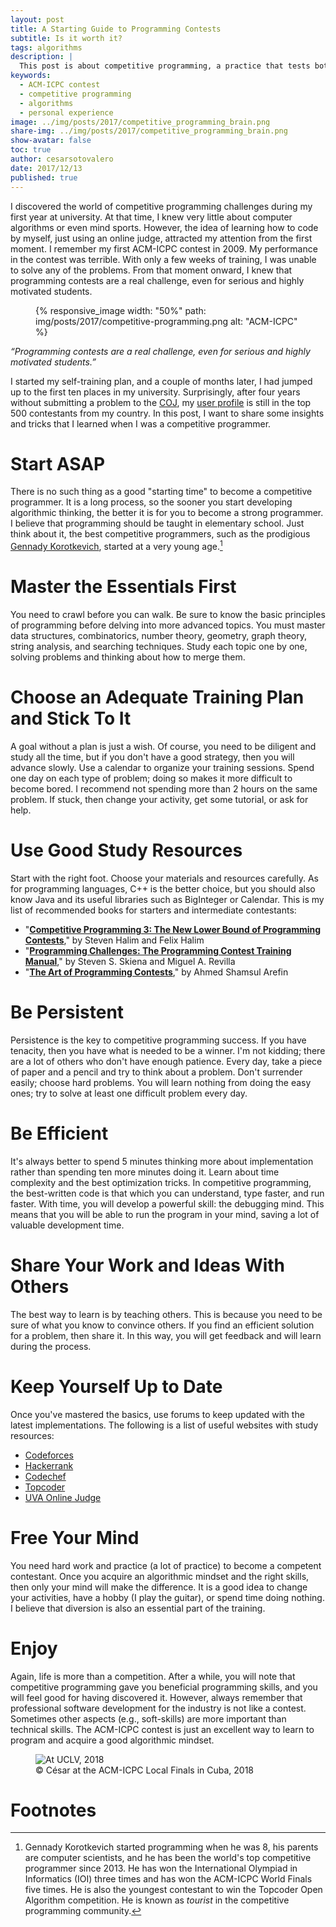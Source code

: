 ```yaml
---
layout: post
title: A Starting Guide to Programming Contests
subtitle: Is it worth it?
tags: algorithms
description: |
  This post is about competitive programming, a practice that tests both mental agility and algorithmic skills. Drawing from my personal experience, I cover the essentials, from mastering key algorithms to building an effective training plan. I share practical tips, resource recommendations, and strategies that helped me become a better contestant.
keywords: 
  - ACM-ICPC contest
  - competitive programming
  - algorithms
  - personal experience
image: ../img/posts/2017/competitive_programming_brain.png
share-img: ../img/posts/2017/competitive_programming_brain.png
show-avatar: false
toc: true
author: cesarsotovalero
date: 2017/12/13
published: true
---
```


I discovered the world of competitive programming challenges during my first year at university.
At that time, I knew very little about computer algorithms or even mind sports.
However, the idea of learning how to code by myself, just using an online judge, attracted my attention from the first moment.
I remember my first ACM-ICPC contest in 2009.
My performance in the contest was terrible.
With only a few weeks of training, I was unable to solve any of the problems.
From that moment onward, I knew that programming contests are a real challenge, even for serious and highly motivated students.

<figure class="jb_picture">
  {% responsive_image width: "50%" path: img/posts/2017/competitive-programming.png alt: "ACM-ICPC" %}
</figure>

<aside class="quote">
    <em>“Programming contests are a real challenge, even for serious and highly motivated students.”</em>
</aside>

I started my self-training plan, and a couple of months later, I had jumped up to the first ten places in my university.
Surprisingly, after four years without submitting a problem to the [COJ](http://coj.uci.cu/), my [user profile](http://coj.uci.cu/user/useraccount.xhtml?username=CeSaR_uclv) is still in the top 500 contestants from my country.
In this post, I want to share some insights and tricks that I learned when I was a competitive programmer.

# Start ASAP

There is no such thing as a good "starting time" to become a competitive programmer.
It is a long process, so the sooner you start developing algorithmic thinking, the better it is for you to become a strong programmer.
I believe that programming should be taught in elementary school.
Just think about it, the best competitive programmers, such as the prodigious [Gennady Korotkevich](https://en.wikipedia.org/wiki/Gennady_Korotkevich), started at a very young age.[^1]

# Master the Essentials First

You need to crawl before you can walk.
Be sure to know the basic principles of programming before delving into more advanced topics.
You must master data structures, combinatorics, number theory, geometry, graph theory, string analysis, and searching techniques.
Study each topic one by one, solving problems and thinking about how to merge them.

# Choose an Adequate Training Plan and Stick To It

A goal without a plan is just a wish.
Of course, you need to be diligent and study all the time, but if you don't have a good strategy, then you will advance slowly.
Use a calendar to organize your training sessions.
Spend one day on each type of problem; doing so makes it more difficult to become bored.
I recommend not spending more than 2 hours on the same problem.
If stuck, then change your activity, get some tutorial, or ask for help.

# Use Good Study Resources

Start with the right foot.
Choose your materials and resources carefully.
As for programming languages, C++ is the better choice, but you should also know Java and its useful libraries such as BigInteger or Calendar.
This is my list of recommended books for starters and intermediate contestants:

- "**[Competitive Programming 3: The New Lower Bound of Programming Contests](https://cpbook.net/)**," by Steven Halim and Felix Halim
- "**[Programming Challenges: The Programming Contest Training Manual](https://amzn.eu/d/gnT8rNr)**," by Steven S. Skiena and Miguel A. Revilla
- "**[The Art of Programming Contests](https://www.e-booksdirectory.com/details.php?ebook=1051)**," by Ahmed Shamsul Arefin

# Be Persistent

Persistence is the key to competitive programming success.
If you have tenacity, then you have what is needed to be a winner.
I'm not kidding; there are a lot of others who don't have enough patience.
Every day, take a piece of paper and a pencil and try to think about a problem.
Don't surrender easily; choose hard problems.
You will learn nothing from doing the easy ones; try to solve at least one difficult problem every day.

# Be Efficient

It's always better to spend 5 minutes thinking more about implementation rather than spending ten more minutes doing it.
Learn about time complexity and the best optimization tricks.
In competitive programming, the best-written code is that which you can understand, type faster, and run faster.
With time, you will develop a powerful skill: the debugging mind.
This means that you will be able to run the program in your mind, saving a lot of valuable development time.

# Share Your Work and Ideas With Others

The best way to learn is by teaching others.
This is because you need to be sure of what you know to convince others.
If you find an efficient solution for a problem, then share it.
In this way, you will get feedback and will learn during the process.

# Keep Yourself Up to Date

Once you've mastered the basics, use forums to keep updated with the latest implementations.
The following is a list of useful websites with study resources:

- [Codeforces](http://codeforces.com/)
- [Hackerrank](http://hackerrank.com/)
- [Codechef](http://www.codechef.com/)
- [Topcoder](http://www.topcoder.com/)
- [UVA Online Judge](http://uva.onlinejudge.org/)

# Free Your Mind

You need hard work and practice (a lot of practice) to become a competent contestant.
Once you acquire an algorithmic mindset and the right skills, then only your mind will make the difference.
It is a good idea to change your activities, have a hobby (I play the guitar), or spend time doing nothing.
I believe that diversion is also an essential part of the training.

# Enjoy

Again, life is more than a competition.
After a while, you will note that competitive programming gave you beneficial programming skills, and you will feel good for having discovered it.
However, always remember that professional software development for the industry is not like a contest. 
Sometimes other aspects (e.g., soft-skills) are more important than technical skills.
The ACM-ICPC contest is just an excellent way to learn to program and acquire a good algorithmic mindset.

<figure class="jb_picture">
    <img src="../img/posts/2017/ACM-ICPC.jpg" 
    alt="At UCLV, 2018"
    longdesc="#c13e1390" />
    <figcaption class="stroke">
    &#169; César at the ACM-ICPC Local Finals in Cuba, 2018
    </figcaption>
</figure>

# Footnotes

[^1]: Gennady Korotkevich started programming when he was 8, his parents are computer scientists, and he has been the world's top competitive programmer since 2013. He has won the International Olympiad in Informatics (IOI) three times and has won the ACM-ICPC World Finals five times. He is also the youngest contestant to win the Topcoder Open Algorithm competition. He is known as _tourist_ in the competitive programming community.
